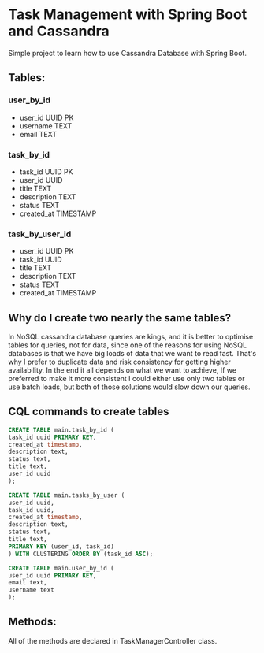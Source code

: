 # Task Management with Spring Boot and Cassandra
Simple project to learn how to use Cassandra Database with Spring Boot.

## Tables:

### user_by_id
- user_id UUID PK
- username TEXT
- email TEXT

### task_by_id
- task_id UUID PK
- user_id UUID
- title TEXT
- description TEXT
- status TEXT
- created_at TIMESTAMP

### task_by_user_id
- user_id UUID PK
- task_id UUID
- title TEXT
- description TEXT
- status TEXT
- created_at TIMESTAMP

## Why do I create two nearly the same tables? 
In NoSQL cassandra database queries are kings, and it is better to optimise tables for queries, not for data, since
one of the reasons for using NoSQL databases is that we have big loads of data that we want to read fast.
That's why I prefer to duplicate data and risk consistency for getting higher availability.
In the end it all depends on what we want to achieve, If we preferred to make it more consistent I could either
use only two tables or use batch loads, but both of those solutions would slow down our queries.

## CQL commands to create tables

```sql
CREATE TABLE main.task_by_id (
task_id uuid PRIMARY KEY,
created_at timestamp,
description text,
status text,
title text,
user_id uuid
);

CREATE TABLE main.tasks_by_user (
user_id uuid,
task_id uuid,
created_at timestamp,
description text,
status text,
title text,
PRIMARY KEY (user_id, task_id)
) WITH CLUSTERING ORDER BY (task_id ASC);

CREATE TABLE main.user_by_id (
user_id uuid PRIMARY KEY,
email text,
username text
);
```


## Methods:

All of the methods are declared in TaskManagerController class.


